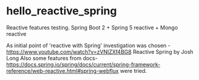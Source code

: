 # hello_reactive_spring
Reactive features testing. Spring Boot 2 + Spring 5 reactive + Mongo reactive


As initial point of 'reactive with Spring' investigation was chosen - https://www.youtube.com/watch?v=zVNIZXf4BG8 Reactive Spring by Josh Long
Also some features from docs- https://docs.spring.io/spring/docs/current/spring-framework-reference/web-reactive.html#spring-webflux were tried.

